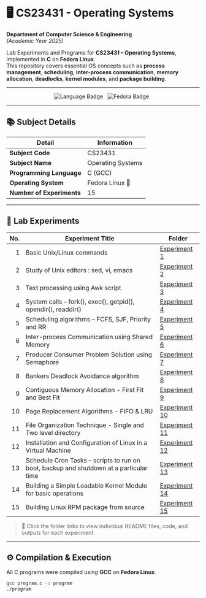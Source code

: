 # 🖥️ CS23431 - Operating Systems  
**Department of Computer Science & Engineering**  
*(Academic Year 2025)*

Lab Experiments and Programs for **CS23431 – Operating Systems**, implemented in **C** on **Fedora Linux**.  
This repository covers essential OS concepts such as **process management**, **scheduling**, **inter-process communication**, **memory allocation**, **deadlocks**, **kernel modules**, and **package building**.

---

<p align="center">
  <img src="https://img.shields.io/badge/Language-C-blue?style=flat-square" alt="Language Badge">&nbsp;&nbsp;
  <img src="https://img.shields.io/badge/OS-Fedora%20Linux-294172?style=flat-square&logo=fedora&logoColor=white" alt="Fedora Badge">&nbsp;&nbsp;
</p>

---

## 📚 Subject Details

| Detail                  | Information                          |
|--------------------------|---------------------------------------|
| **Subject Code**         | CS23431                              |
| **Subject Name**         | Operating Systems                    |
| **Programming Language** | C (GCC)                              |
| **Operating System**     | Fedora Linux 🐧                       |
| **Number of Experiments**| 15                                   |

---

## 🧪 Lab Experiments

| No. | Experiment Title | Folder |
|----:|------------------|--------|
| 1  | Basic Unix/Linux commands | [Experiment 1](./Experiment%201) |
| 2  | Study of Unix editors : sed, vi, emacs | [Experiment 2](./Experiment%202) |
| 3  | Text processing using Awk script | [Experiment 3](./Experiment%203) |
| 4  | System calls – fork(), exec(), getpid(), opendir(), readdir() | [Experiment 4](./Experiment%204) |
| 5  | Scheduling algorithms – FCFS, SJF, Priority and RR | [Experiment 5](./Experiment%205) |
| 6  | Inter-process Communication using Shared Memory | [Experiment 6](./Experiment%206) |
| 7  | Producer Consumer Problem Solution using Semaphore | [Experiment 7](./Experiment%207) |
| 8  | Bankers Deadlock Avoidance algorithm | [Experiment 8](./Experiment%208) |
| 9  | Contiguous Memory Allocation - First Fit and Best Fit | [Experiment 9](./Experiment%209) |
| 10 | Page Replacement Algorithms - FIFO & LRU | [Experiment 10](./Experiment%2010) |
| 11 | File Organization Technique - Single and Two level directory | [Experiment 11](./Experiment%2011) |
| 12 | Installation and Configuration of Linux in a Virtual Machine | [Experiment 12](./Experiment%2012) |
| 13 | Schedule Cron Tasks – scripts to run on boot, backup and shutdown at a particular time | [Experiment 13](./Experiment%2013) |
| 14 | Building a Simple Loadable Kernel Module for basic operations | [Experiment 14](./Experiment%2014) |
| 15 | Building Linux RPM package from source | [Experiment 15](./Experiment%2015) |

> 📌 Click the folder links to view individual README files, code, and outputs for each experiment.

---

## ⚙️ Compilation & Execution

All C programs were compiled using **GCC** on **Fedora Linux**.

```bash
gcc program.c -o program
./program
